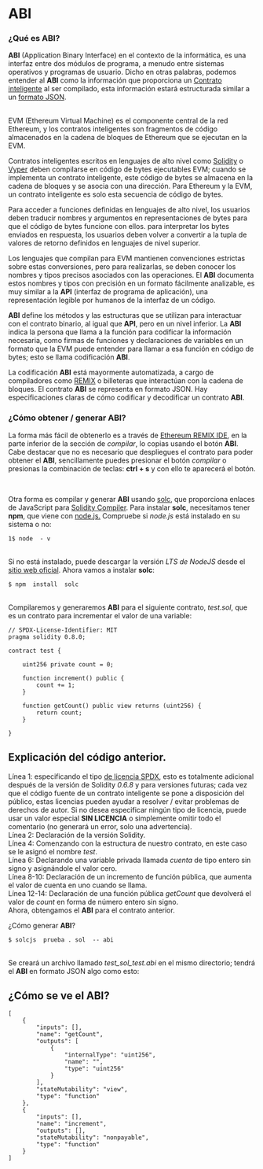 # ABI

### ¿Qué es ABI?

**ABI** (Application Binary Interface) en el contexto de la informática, es una interfaz entre dos módulos de programa, a menudo entre sistemas operativos y programas de usuario. Dicho en otras palabras, podemos entender al **ABI** como la información que proporciona un [Contrato inteligente](https://www.santander.com/es/stories/smart-contracts) al ser compilado, esta información estará estructurada similar a un [formato JSON](https://www.ibm.com/docs/es/baw/20.x?topic=formats-javascript-object-notation-json-format).

\
EVM (Ethereum Virtual Machine) es el componente central de la red Ethereum, y los contratos inteligentes son fragmentos de código almacenados en la cadena de bloques de Ethereum que se ejecutan en la EVM.&#x20;

Contratos inteligentes escritos en lenguajes de alto nivel como [Solidity](https://docs.soliditylang.org/en/v0.8.2/) o [Vyper](https://vyper.readthedocs.io/en/stable/) deben compilarse en código de bytes ejecutables EVM; cuando se implementa un contrato inteligente, este código de bytes se almacena en la cadena de bloques y se asocia con una dirección. Para Ethereum y la EVM, un contrato inteligente es solo esta secuencia de código de bytes.&#x20;

Para acceder a funciones definidas en lenguajes de alto nivel, los usuarios deben traducir nombres y argumentos en representaciones de bytes para que el código de bytes funcione con ellos.&#x20; para interpretar los bytes enviados en respuesta, los usuarios deben volver a convertir a la tupla de valores de retorno definidos en lenguajes de nivel superior.&#x20;

Los lenguajes que compilan para EVM mantienen convenciones estrictas sobre estas conversiones, pero para realizarlas, se deben conocer los nombres y tipos precisos asociados con las operaciones. El **ABI** documenta estos nombres y tipos con precisión en un formato fácilmente analizable, es muy similar a la **API** (interfaz de programa de aplicación), una representación legible por humanos de la interfaz de un código.&#x20;

**ABI** define los métodos y las estructuras que se utilizan para interactuar con el contrato binario, al igual que **API**, pero en un nivel inferior. La **ABI** indica la persona que llama a la función para codificar la información necesaria, como firmas de funciones y declaraciones de variables en un formato que la EVM puede entender para llamar a esa función en código de bytes; esto se llama codificación **ABI**.&#x20;

La codificación **ABI** está mayormente automatizada, a cargo de compiladores como [REMIX](https://remix.ethereum.org/) o billeteras que interactúan con la cadena de bloques. El contrato **ABI** se representa en formato JSON. Hay especificaciones claras de cómo codificar y decodificar un contrato **ABI**.&#x20;



### ¿Cómo obtener / generar ABI?

La forma más fácil de obtenerlo es a través de [Ethereum REMIX IDE](https://remix.ethereum.org/), en la parte inferior de la sección de *compilar*, lo copias usando el botón **ABI**. Cabe destacar que no es necesario que despliegues el contrato para poder obtener el **ABI**, sencillamente puedes presionar el botón *compilar* o presionas la combinación de teclas: **ctrl + s** y con ello te aparecerá el botón.


<figure><img src="https://lh5.googleusercontent.com/irrw0SgFg9h5wh-2Y8_jOHdTZAKi55ul0CgbS51yrAfvOd7xIcX45CWFoRNcI-I1LA3Hg59kLorwgZXY-QYml1rQsSoUZDvFPSi_0ykA6kuQYf3n9WY3E5bNSAbP21rvt2c6WkNJ" alt=""><figcaption></figcaption></figure>

\
Otra forma es compilar y generar **ABI** usando [solc](https://www.npmjs.com/package/solc), que proporciona enlaces de JavaScript para [Solidity Compiler](https://github.com/ethereum/solidity). Para instalar **solc**, necesitamos tener **npm**, que viene con [node.js.](https://nodejs.org/en/) Compruebe si *node.js* está instalado en su sistema o no:

```
1$ node  - v
```

\
Si no está instalado, puede descargar la versión *LTS de NodeJS* desde el [sitio web oficial](https://nodejs.org/en/). Ahora vamos a instalar **solc**:

```
$ npm  install  solc
```

\
Compilaremos y generaremos **ABI** para el siguiente contrato, *test.sol*, que es un contrato para incrementar el valor de una variable:


```
// SPDX-License-Identifier: MIT
pragma solidity 0.8.0;

contract test {
    
    uint256 private count = 0;

    function increment() public {
        count += 1;
    }
    
    function getCount() public view returns (uint256) {
        return count;
    }

}
```
## Explicación del código anterior.
Línea 1: especificando el tipo [de licencia SPDX](https://spdx.org/licenses/), esto es totalmente adicional después de la versión de Solidity *0.6.8* y para versiones futuras; cada vez que el código fuente de un contrato inteligente se pone a disposición del público, estas licencias pueden ayudar a resolver / evitar problemas de derechos de autor. Si no desea especificar ningún tipo de licencia, puede usar un valor especial **SIN LICENCIA** o simplemente omitir todo el comentario (no generará un error, solo una advertencia).\
Línea 2: Declaración de la versión Solidity.\
Línea 4: Comenzando con la estructura de nuestro contrato, en este caso se le asignó el nombre *test*.\
Línea 6: Declarando una variable privada llamada *cuenta* de tipo entero sin signo y asignándole el valor cero.\
Línea 8-10: Declaración de un incremento de función pública, que aumenta el valor de cuenta en uno cuando se llama.\
Línea 12-14: Declaración de una función pública *getCount* que devolverá el valor de *count* en forma de número entero sin signo.\
Ahora, obtengamos el **ABI** para el contrato anterior.


¿Cómo generar **ABI**?

```
$ solcjs  prueba . sol  -- abi
```

\
Se creará un archivo llamado *test\_sol\_test.abi* en el mismo directorio; tendrá el **ABI** en formato JSON algo como esto:


## ¿Cómo se ve el ABI?

```
[
	{
		"inputs": [],
		"name": "getCount",
		"outputs": [
			{
				"internalType": "uint256",
				"name": "",
				"type": "uint256"
			}
		],
		"stateMutability": "view",
		"type": "function"
	},
	{
		"inputs": [],
		"name": "increment",
		"outputs": [],
		"stateMutability": "nonpayable",
		"type": "function"
	}
]
```
